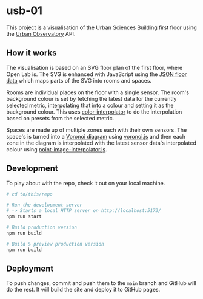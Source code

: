 # usb-01

This project is a visualisation of the Urban Sciences Building first floor using the [Urban Observatory](https://newcastle.urbanobservatory.ac.uk) API.

## How it works

The visualisation is based on an SVG floor plan of the first floor, where Open Lab is.
The SVG is enhanced with JavaScript using the [JSON floor data](./source/floor.json) which maps parts of the SVG into rooms and spaces.

Rooms are individual places on the floor with a single sensor.
The room's background colour is set by fetching the latest data for the currently selected metric, interpolating that into a colour and setting it as the background colour.
This uses [color-interpolator](./source/color-interpolator.js) to do the interpolation based on presets from the selected metric.

Spaces are made up of multiple zones each with their own sensors. The space's is turned into a [Voronoi diagram](https://en.wikipedia.org/wiki/Voronoi_diagram) using [voronoi.js](./source/voronoi.js) and then each zone in the diagram is interpolated with the latest sensor data's interpolated colour using [point-image-interpolator.js](./source/point-image-interpolator.js).

## Development

To play about with the repo, check it out on your local machine.

```sh
# cd to/this/repo

# Run the development server
# -> Starts a local HTTP server on http://localhost:5173/
npm run start

# Build production version
npm run build

# Build & preview production version 
npm run build
```

## Deployment

To push changes, commit and push them to the `main` branch and GitHub will do the rest.
It will build the site and deploy it to GitHub pages.